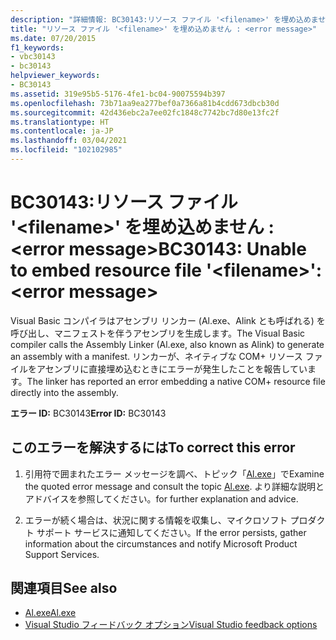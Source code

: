 ```yaml
---
description: "詳細情報: BC30143:リソース ファイル '<filename>' を埋め込めません : <error message>"
title: "リソース ファイル '<filename>' を埋め込めません : <error message>"
ms.date: 07/20/2015
f1_keywords:
- vbc30143
- bc30143
helpviewer_keywords:
- BC30143
ms.assetid: 319e95b5-5176-4fe1-bc04-90075594b397
ms.openlocfilehash: 73b71aa9ea277bef0a7366a81b4cdd673dbcb30d
ms.sourcegitcommit: 42d436ebc2a7ee02fc1848c7742bc7d80e13fc2f
ms.translationtype: HT
ms.contentlocale: ja-JP
ms.lasthandoff: 03/04/2021
ms.locfileid: "102102985"
---
```

# <a name="bc30143-unable-to-embed-resource-file-filename-error-message"></a><span data-ttu-id="4923c-103">BC30143:リソース ファイル '\<filename>' を埋め込めません : \<error message></span><span class="sxs-lookup"><span data-stu-id="4923c-103">BC30143: Unable to embed resource file '\<filename>': \<error message></span></span>

<span data-ttu-id="4923c-104">Visual Basic コンパイラはアセンブリ リンカー (Al.exe、Alink とも呼ばれる) を呼び出し、マニフェストを伴うアセンブリを生成します。</span><span class="sxs-lookup"><span data-stu-id="4923c-104">The Visual Basic compiler calls the Assembly Linker (Al.exe, also known as Alink) to generate an assembly with a manifest.</span></span> <span data-ttu-id="4923c-105">リンカーが、ネイティブな COM+ リソース ファイルをアセンブリに直接埋め込むときにエラーが発生したことを報告しています。</span><span class="sxs-lookup"><span data-stu-id="4923c-105">The linker has reported an error embedding a native COM+ resource file directly into the assembly.</span></span>

 <span data-ttu-id="4923c-106">**エラー ID:** BC30143</span><span class="sxs-lookup"><span data-stu-id="4923c-106">**Error ID:** BC30143</span></span>

## <a name="to-correct-this-error"></a><span data-ttu-id="4923c-107">このエラーを解決するには</span><span class="sxs-lookup"><span data-stu-id="4923c-107">To correct this error</span></span>

1. <span data-ttu-id="4923c-108">引用符で囲まれたエラー メッセージを調べ、トピック「[Al.exe](../../../framework/tools/al-exe-assembly-linker.md)」で</span><span class="sxs-lookup"><span data-stu-id="4923c-108">Examine the quoted error message and consult the topic [Al.exe](../../../framework/tools/al-exe-assembly-linker.md).</span></span> <span data-ttu-id="4923c-109">より詳細な説明とアドバイスを参照してください。</span><span class="sxs-lookup"><span data-stu-id="4923c-109">for further explanation and advice.</span></span>

2. <span data-ttu-id="4923c-110">エラーが続く場合は、状況に関する情報を収集し、マイクロソフト プロダクト サポート サービスに通知してください。</span><span class="sxs-lookup"><span data-stu-id="4923c-110">If the error persists, gather information about the circumstances and notify Microsoft Product Support Services.</span></span>

## <a name="see-also"></a><span data-ttu-id="4923c-111">関連項目</span><span class="sxs-lookup"><span data-stu-id="4923c-111">See also</span></span>

- [<span data-ttu-id="4923c-112">Al.exe</span><span class="sxs-lookup"><span data-stu-id="4923c-112">Al.exe</span></span>](../../../framework/tools/al-exe-assembly-linker.md)
- [<span data-ttu-id="4923c-113">Visual Studio フィードバック オプション</span><span class="sxs-lookup"><span data-stu-id="4923c-113">Visual Studio feedback options</span></span>](/visualstudio/ide/feedback-options)
